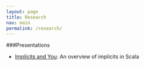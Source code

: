 ```yaml
---
layout: page
title: Research
nav: main
permalink: /research/
---
```


###Presentations

- [Implicits and You](/assets/implicits_and_you.pdf): An overview of implicits in Scala
